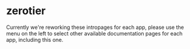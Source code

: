 # zerotier

Currently we're reworking these intropages for each app, please use the menu on the left to select other available documentation pages for each app, including this one.

